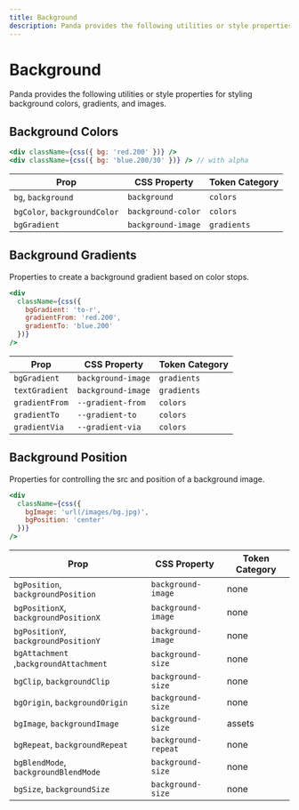 ```yaml
---
title: Background
description: Panda provides the following utilities or style properties for styling background colors, gradients, and images.
---
```


# Background

Panda provides the following utilities or style properties for styling background colors, gradients, and images.

## Background Colors

```jsx
<div className={css({ bg: 'red.200' })} />
<div className={css({ bg: 'blue.200/30' })} /> // with alpha
```

| Prop                         | CSS Property       | Token Category |
| ---------------------------- | ------------------ | -------------- |
| `bg`, `background`           | `background`       | `colors`       |
| `bgColor`, `backgroundColor` | `background-color` | `colors`       |
| `bgGradient`                 | `background-image` | `gradients`    |

## Background Gradients

Properties to create a background gradient based on color stops.

```jsx
<div
  className={css({
    bgGradient: 'to-r',
    gradientFrom: 'red.200',
    gradientTo: 'blue.200'
  })}
/>
```

| Prop           | CSS Property       | Token Category |
| -------------- | ------------------ | -------------- |
| `bgGradient`   | `background-image` | `gradients`    |
| `textGradient` | `background-image` | `gradients`    |
| `gradientFrom` | `--gradient-from`  | `colors`       |
| `gradientTo`   | `--gradient-to`    | `colors`       |
| `gradientVia`  | `--gradient-via`   | `colors`       |

## Background Position

Properties for controlling the src and position of a background image.

```jsx
<div
  className={css({
    bgImage: 'url(/images/bg.jpg)',
    bgPosition: 'center'
  })}
/>
```

| Prop                                   | CSS Property        | Token Category |
| -------------------------------------- | ------------------- | -------------- |
| `bgPosition`, `backgroundPosition`     | `background-image`  | none           |
| `bgPositionX`, `backgroundPositionX`   | `background-image`  | none           |
| `bgPositionY`, `backgroundPositionY`   | `background-image`  | none           |
| `bgAttachment` ,`backgroundAttachment` | `background-size`   | none           |
| `bgClip`, `backgroundClip`             | `background-size`   | none           |
| `bgOrigin`, `backgroundOrigin`         | `background-size`   | none           |
| `bgImage`, `backgroundImage`           | `background-size`   | assets         |
| `bgRepeat`, `backgroundRepeat`         | `background-repeat` | none           |
| `bgBlendMode`, `backgroundBlendMode`   | `background-size`   | none           |
| `bgSize`, `backgroundSize`             | `background-size`   | none           |
